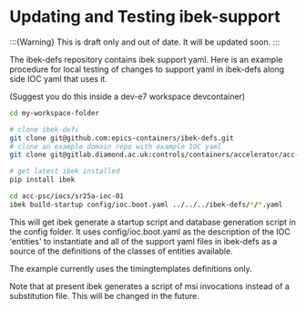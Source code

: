 # Updating and Testing ibek-support

:::{Warning}
This is draft only and out of date. It will be updated soon.
:::

The ibek-defs repository contains ibek support yaml. Here is an example
procedure for local testing of changes to support yaml in ibek-defs
along side IOC yaml that uses it.

(Suggest you do this inside a dev-e7 workspace devcontainer)

```bash
cd my-workspace-folder

# clone ibek-defs
git clone git@github.com:epics-containers/ibek-defs.git
# clone an example domain repo with example IOC yaml
git clone git@gitlab.diamond.ac.uk:controls/containers/accelerator/acc-psc.git

# get latest ibek installed
pip install ibek

cd acc-psc/iocs/sr25a-ioc-01
ibek build-startup config/ioc.boot.yaml ../../../ibek-defs/*/*.yaml
```

This will get ibek generate a startup script and database generation script
in the config folder. It uses config/ioc.boot.yaml as the description of
the IOC 'entities' to instantiate and all of the support yaml files
in ibek-defs as a source of the definitions of the classes of entities
available.

The example currently uses the timingtemplates definitions only.

Note that at present ibek generates a script of msi invocations instead
of a substitution file. This will be changed in the future.
